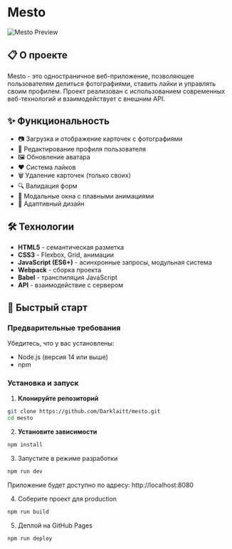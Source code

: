 # Mesto

![Mesto Preview](https://darklaitt.github.io/mesto/)

## 📋 О проекте

Mesto - это одностраничное веб-приложение, позволяющее пользователям делиться фотографиями, ставить лайки и управлять своим профилем. Проект реализован с использованием современных веб-технологий и взаимодействует с внешним API.

## ✨ Функциональность

- 📷 Загрузка и отображение карточек с фотографиями
- 👤 Редактирование профиля пользователя
- 🖼️ Обновление аватара
- ❤️ Система лайков
- 🗑️ Удаление карточек (только своих)
- 🔍 Валидация форм
- 🎯 Модальные окна с плавными анимациями
- 📱 Адаптивный дизайн

## 🛠️ Технологии

- **HTML5** - семантическая разметка
- **CSS3** - Flexbox, Grid, анимации
- **JavaScript (ES6+)** - асинхронные запросы, модульная система
- **Webpack** - сборка проекта
- **Babel** - транспиляция JavaScript
- **API** - взаимодействие с сервером

## 🚀 Быстрый старт

### Предварительные требования

Убедитесь, что у вас установлены:
- Node.js (версия 14 или выше)
- npm

### Установка и запуск

1. **Клонируйте репозиторий**
```bash
git clone https://github.com/Darklaitt/mesto.git
cd mesto
```

2. **Установите зависимости**
```bash
npm install
```

3. Запустите в режиме разработки
```bash
npm run dev
```
Приложение будет доступно по адресу: http://localhost:8080

4. Соберите проект для production
```bash
npm run build
```

5. Деплой на GitHub Pages
```bash
npm run deploy
```